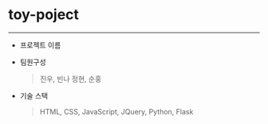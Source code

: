 # toy-poject
<hr>

- 프로젝트 이름
    >
- 팀원구성
    > 진우, 빈나 정현, 순홍
- 기술 스택
    > HTML, CSS, JavaScript, JQuery, Python, Flask
